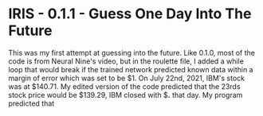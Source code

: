 # IRIS - 0.1.1 - Guess One Day Into The Future

This was my first attempt at guessing into the future. Like 0.1.0, most of the code is from Neural Nine's video, but in the roulette file, I added a while loop that would break if the trained network predicted known data within a margin of error which was set to be $1. On July 22nd, 2021, IBM's stock was at $140.71. My edited version of the code predicted that the 23rds stock price would be $139.29, IBM closed with $__.__ that day. My program predicted that
